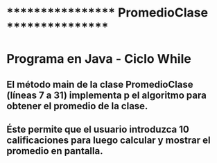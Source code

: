 # **************** PromedioClase ***************
#
# Programa en Java - Ciclo While
## El método main de la clase PromedioClase (líneas 7 a 31) implementa p el algoritmo para obtener el promedio de la clase.
## Éste permite que el usuario introduzca 10 calificaciones para luego calcular y mostrar el promedio en pantalla.
